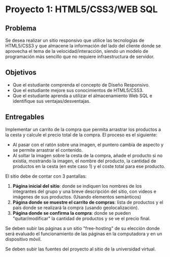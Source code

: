 # Proyecto 1: HTML5/CSS3/WEB SQL

## Problema

Se desea realizar un sitio responsivo que utilice las tecnologías de HTML5/CSS3 y que almacene la información del lado del cliente donde se aprovecha el tema de la velocidad/interacción, siendo un modelo de programación más sencillo que no requiere infraestructura de servidor.

## Objetivos

- Que el estudiante comprenda el concepto de Diseño Responsivo.
- Que el estudiante mejore sus conocimientos de HTML5/CSS3.
- Que el estudiante aprenda a utilizar el almacenamiento Web SQL e identifique sus ventajas/desventajas.

## Entregables

Implementar un carrito de la compra que permita arrastrar los productos a la cesta y calcule el precio total de la compra. El proceso es el siguiente:

- Al pasar con el ratón sobre una imagen, el puntero cambia de aspecto y se permite arrastrar el contenido.
- Al soltar la imagen sobre la cesta de la compra, añade el producto si no existía, mostrando la imagen, el nombre del producto, la cantidad de productos en la cesta (en este caso 1) y el coste total para ese producto.

El sitio debe de contar con 3 pantallas:

1. **Página inicial del sitio**: donde se indiquen los nombres de los integrantes del grupo y una breve descripción del sitio, con videos e imágenes de sus productos. (Usando elementos semánticos)
2. **Página donde se muestre el carrito de compras**: lista de productos y el país donde se realizará la compra (usando geolocalización).
3. **Página donde se confirma la compra**: donde se pueden "quitar/modificar" la cantidad de productos y se ve el precio final.

Se deben subir las páginas a un sitio "free-hosting" de su elección donde será evaluado el funcionamiento de las páginas en la computadora y en un dispositivo móvil.

Se deben subir las fuentes del proyecto al sitio de la universidad virtual.
